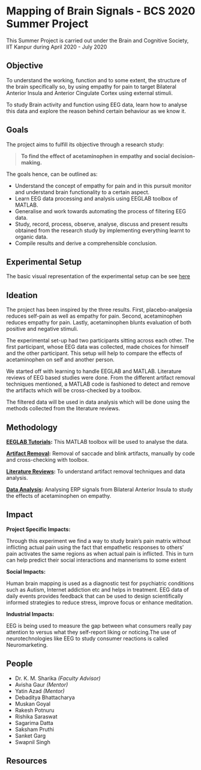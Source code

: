# Mapping of Brain Signals - BCS 2020 Summer Project

This Summer Project is carried out under the Brain and Cognitive Society, IIT Kanpur during April 2020 - July 2020

## Objective

To understand the working, function and to some extent, the structure of the brain specifically so, by using empathy for pain to target Bilateral Anterior Insula and Anterior Cingulate Cortex using external stimuli.

To study Brain activity and function using EEG data, learn how to analyse this data and explore the reason behind certain behaviour as we know it. 

## Goals
The project aims to fulfill its objective through a research study:

>**To find the effect of acetaminophen in empathy and social decision-making.**

The goals hence, can be outlined as:

* Understand the concept of empathy for pain and in this pursuit monitor and understand brain functionality to a certain aspect.
* Learn EEG data processing and analysis using EEGLAB toolbox of MATLAB.
* Generalise and work towards automating the process of filtering EEG data.
* Study, record, process, observe, analyse, discuss and present results obtained from the research study by implementing everything learnt to organic data.
* Compile results and derive a comprehensible conclusion.

## Experimental Setup

The basic visual representation of the experimental setup can be see [here](https://bcsiitk.slack.com/files/U010L6U5ZA6/F013LJQJXAQ/intro_tasks.pdf)

## Ideation

The project has been inspired by the three results. First, placebo-analgesia reduces self-pain as well as empathy for pain. Second, acetaminophen reduces empathy for pain. Lastly, acetaminophen blunts evaluation of both positive and negative stimuli.

The experimental set-up had two participants sitting across each other. The first participant, whose EEG data was collected, made choices for himself and the other participant. This setup will help to compare the effects of acetaminophen on self and another person. 

We started off with learning to handle EEGLAB and MATLAB. Literature reviews of EEG based studies were done.  From the different artifact removal techniques mentioned, a MATLAB code is fashioned to detect and remove the artifacts which will be cross-checked by a toolbox. 

The filtered data will be used in data analysis which will be done using the methods collected from the literature reviews.

## Methodology

**[EEGLAB Tutorials](https://github.com/Debu922/BCS_Mapping_of_Brain_Signals_2020/tree/master/eeglab_tutorials):** This MATLAB toolbox will be used to analyse the data.

**[Artifact Removal](https://github.com/Debu922/BCS_Mapping_of_Brain_Signals_2020/tree/master/artifact_removal):** Removal of saccade and blink artifacts, manually by code and cross-checking with toolbox.

**[Literature Reviews](https://github.com/Debu922/BCS_Mapping_of_Brain_Signals_2020/tree/master/litrature_reviews):** To understand artifact removal techniques and data analysis.

**[Data Analysis](https://github.com/Debu922/BCS_Mapping_of_Brain_Signals_2020/tree/master/data_analysis):** Analysing ERP signals from Bilateral Anterior Insula to study the effects of acetaminophen on empathy.  

## Impact

**Project Specific Impacts:**

Through this experiment we find a way to study brain’s pain matrix without inflicting actual pain using the fact that empathetic responses to others’ pain activates the same regions as when actual pain is inflicted.
This in turn can help predict their social interactions and mannerisms to some extent

**Social Impacts:**

Human brain mapping is used as a diagnostic test for psychiatric conditions such as Autism, Internet addiction etc and helps in treatment.
EEG data of daily events provides feedback that can be used to design scientifically informed strategies to reduce stress, improve focus or enhance meditation.

**Industrial Impacts:**

EEG is being used to measure the gap between what consumers really pay attention to versus what they self-report liking or noticing.The use of neurotechnologies like EEG to study consumer reactions is called Neuromarketing.

## People
* Dr. K. M. Sharika *(Faculty Advisor)*
* Avisha Gaur *(Mentor)*
* Yatin Azad *(Mentor)*
* Debaditya Bhattacharya
* Muskan Goyal
* Rakesh Potnuru
* Rishika Saraswat
* Sagarima Datta
* Saksham Pruthi
* Sanket Garg
* Swapnil Singh

## Resources

